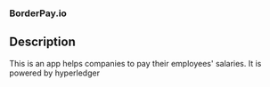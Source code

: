 ### BorderPay.io

## Description
This is an app helps companies to pay their employees' salaries.
It is powered by hyperledger
